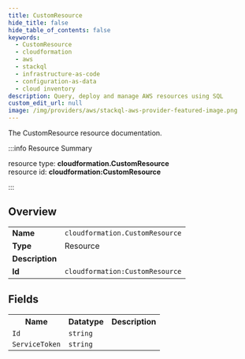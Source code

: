 ```yaml
---
title: CustomResource
hide_title: false
hide_table_of_contents: false
keywords:
  - CustomResource
  - cloudformation
  - aws
  - stackql
  - infrastructure-as-code
  - configuration-as-data
  - cloud inventory
description: Query, deploy and manage AWS resources using SQL
custom_edit_url: null
image: /img/providers/aws/stackql-aws-provider-featured-image.png
---
```

The CustomResource resource documentation.

:::info Resource Summary

<div class="row">
<div class="providerDocColumn">
<span>resource type:&nbsp;<b>cloudformation.CustomResource</b></span><br />
<span>resource id:&nbsp;<b>cloudformation:CustomResource</b></span><br />
</div>
</div>

:::

## Overview
<table><tbody>
<tr><td><b>Name</b></td><td><code>cloudformation.CustomResource</code></td></tr>
<tr><td><b>Type</b></td><td>Resource</td></tr>
<tr><td><b>Description</b></td><td></td></tr>
<tr><td><b>Id</b></td><td><code>cloudformation:CustomResource</code></td></tr>
</tbody></table>

## Fields
<table><tbody>
<tr><th>Name</th><th>Datatype</th><th>Description</th></tr>
<tr><td><code>Id</code></td><td><code>string</code></td><td></td></tr><tr><td><code>ServiceToken</code></td><td><code>string</code></td><td></td></tr>
</tbody></table>